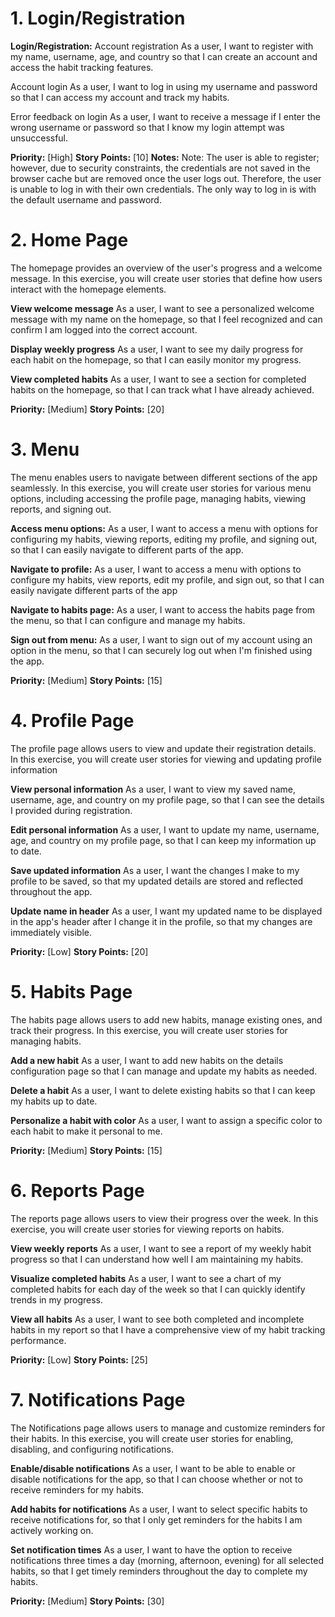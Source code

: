 # 1. Login/Registration

**Login/Registration:**
Account registration
As a user, I want to register with my name, username, age, and country so that I can create an account and access the habit tracking features.

Account login
As a user, I want to log in using my username and password so that I can access my account and track my habits.

Error feedback on login
As a user, I want to receive a message if I enter the wrong username or password so that I know my login attempt was unsuccessful.

**Priority:** [High]
**Story Points:** [10]
**Notes:**
Note: The user is able to register; however, due to security constraints, the credentials are not saved in the browser cache but are removed once the user logs out. Therefore, the user is unable to log in with their own credentials. The only way to log in is with the default username and password.

# 2. Home Page
The homepage provides an overview of the user's progress and a welcome message. In this exercise, you will create user stories that define how users interact with the homepage elements.

**View welcome message**
As a user, I want to see a personalized welcome message with my name on the homepage, so that I feel recognized and can confirm I am logged into the correct account.

**Display weekly progress**
As a user, I want to see my daily progress for each habit on the homepage, so that I can easily monitor my progress.

**View completed habits**
As a user, I want to see a section for completed habits on the homepage, so that I can track what I have already achieved.

**Priority:** [Medium]
**Story Points:** [20]

# 3. Menu

The menu enables users to navigate between different sections of the app seamlessly. In this exercise, you will create user stories for various menu options, including accessing the profile page, managing habits, viewing reports, and signing out.

**Access menu options:**
As a user, I want to access a menu with options for configuring my habits, viewing reports, editing my profile, and signing out, so that I can easily navigate to different parts of the app.

**Navigate to profile:**
As a user, I want to access a menu with options to configure my habits, view reports, edit my profile, and sign out, so that I can easily navigate different parts of the app

**Navigate to habits page:**
As a user, I want to access the habits page from the menu, so that I can configure and manage my habits.

**Sign out from menu:**
As a user, I want to sign out of my account using an option in the menu, so that I can securely log out when I'm finished using the app.

**Priority:** [Medium]
**Story Points:** [15]

# 4. Profile Page

The profile page allows users to view and update their registration details. In this exercise, you will create user stories for viewing and updating profile information

**View personal information**
As a user, I want to view my saved name, username, age, and country on my profile page, so that I can see the details I provided during registration.

**Edit personal information**
As a user, I want to update my name, username, age, and country on my profile page, so that I can keep my information up to date.

**Save updated information**
As a user, I want the changes I make to my profile to be saved, so that my updated details are stored and reflected throughout the app.

**Update name in header**
As a user, I want my updated name to be displayed in the app's header after I change it in the profile, so that my changes are immediately visible.

**Priority:** [Low]
**Story Points:** [20]

# 5. Habits Page
The habits page allows users to add new habits, manage existing ones, and track their progress. In this exercise, you will create user stories for managing habits.

**Add a new habit**
As a user, I want to add new habits on the details configuration page so that I can manage and update my habits as needed.

**Delete a habit**
As a user, I want to delete existing habits so that I can keep my habits up to date.

**Personalize a habit with color**
As a user, I want to assign a specific color to each habit to make it personal to me.

**Priority:** [Medium]
**Story Points:** [15]

# 6. Reports Page
The reports page allows users to view their progress over the week. In this exercise, you will create user stories for viewing reports on habits.

**View weekly reports**
As a user, I want to see a report of my weekly habit progress so that I can understand how well I am maintaining my habits.

**Visualize completed habits**
As a user, I want to see a chart of my completed habits for each day of the week so that I can quickly identify trends in my progress.

**View all habits**
As a user, I want to see both completed and incomplete habits in my report so that I have a comprehensive view of my habit tracking performance.

**Priority:** [Low]
**Story Points:** [25]


# 7. Notifications Page
The Notifications page allows users to manage and customize reminders for their habits. In this exercise, you will create user stories for enabling, disabling, and configuring notifications.

**Enable/disable notifications**
As a user, I want to be able to enable or disable notifications for the app, so that I can choose whether or not to receive reminders for my habits.

**Add habits for notifications**
As a user, I want to select specific habits to receive notifications for, so that I only get reminders for the habits I am actively working on.

**Set notification times**
As a user, I want to have the option to receive notifications three times a day (morning, afternoon, evening) for all selected habits, so that I get timely reminders throughout the day to complete my habits.



**Priority:** [Medium]
**Story Points:** [30]
